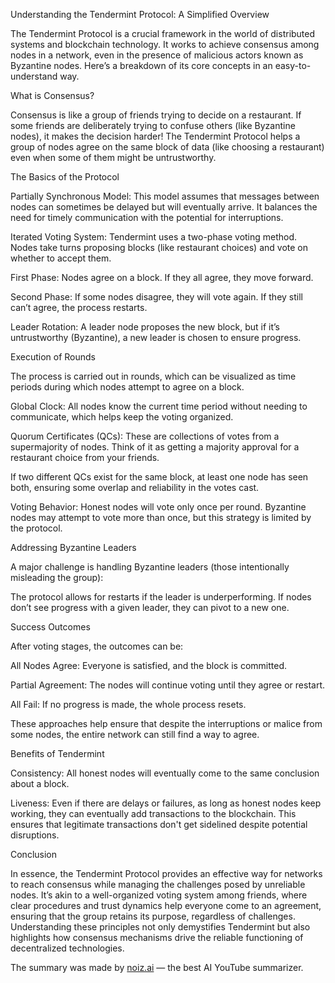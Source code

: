 Understanding the Tendermint Protocol: A Simplified Overview



The Tendermint Protocol is a crucial framework in the world of distributed systems and blockchain technology. It works to achieve consensus among nodes in a network, even in the presence of malicious actors known as Byzantine nodes. Here’s a breakdown of its core concepts in an easy-to-understand way.



What is Consensus?



Consensus is like a group of friends trying to decide on a restaurant. If some friends are deliberately trying to confuse others (like Byzantine nodes), it makes the decision harder! The Tendermint Protocol helps a group of nodes agree on the same block of data (like choosing a restaurant) even when some of them might be untrustworthy.



The Basics of the Protocol



Partially Synchronous Model: This model assumes that messages between nodes can sometimes be delayed but will eventually arrive. It balances the need for timely communication with the potential for interruptions.



Iterated Voting System: Tendermint uses a two-phase voting method. Nodes take turns proposing blocks (like restaurant choices) and vote on whether to accept them.



First Phase: Nodes agree on a block. If they all agree, they move forward.

Second Phase: If some nodes disagree, they will vote again. If they still can’t agree, the process restarts.



Leader Rotation: A leader node proposes the new block, but if it’s untrustworthy (Byzantine), a new leader is chosen to ensure progress.



Execution of Rounds



The process is carried out in rounds, which can be visualized as time periods during which nodes attempt to agree on a block.



Global Clock: All nodes know the current time period without needing to communicate, which helps keep the voting organized.



Quorum Certificates (QCs): These are collections of votes from a supermajority of nodes. Think of it as getting a majority approval for a restaurant choice from your friends.



If two different QCs exist for the same block, at least one node has seen both, ensuring some overlap and reliability in the votes cast.



Voting Behavior: Honest nodes will vote only once per round. Byzantine nodes may attempt to vote more than once, but this strategy is limited by the protocol.



Addressing Byzantine Leaders



A major challenge is handling Byzantine leaders (those intentionally misleading the group):



The protocol allows for restarts if the leader is underperforming. If nodes don’t see progress with a given leader, they can pivot to a new one.

Success Outcomes



After voting stages, the outcomes can be:



All Nodes Agree: Everyone is satisfied, and the block is committed.

Partial Agreement: The nodes will continue voting until they agree or restart.

All Fail: If no progress is made, the whole process resets.



These approaches help ensure that despite the interruptions or malice from some nodes, the entire network can still find a way to agree.



Benefits of Tendermint

Consistency: All honest nodes will eventually come to the same conclusion about a block.

Liveness: Even if there are delays or failures, as long as honest nodes keep working, they can eventually add transactions to the blockchain. This ensures that legitimate transactions don't get sidelined despite potential disruptions.

Conclusion



In essence, the Tendermint Protocol provides an effective way for networks to reach consensus while managing the challenges posed by unreliable nodes. It’s akin to a well-organized voting system among friends, where clear procedures and trust dynamics help everyone come to an agreement, ensuring that the group retains its purpose, regardless of challenges. Understanding these principles not only demystifies Tendermint but also highlights how consensus mechanisms drive the reliable functioning of decentralized technologies.

The summary was made by [noiz.ai](https://noiz.ai) — the best AI YouTube summarizer.
